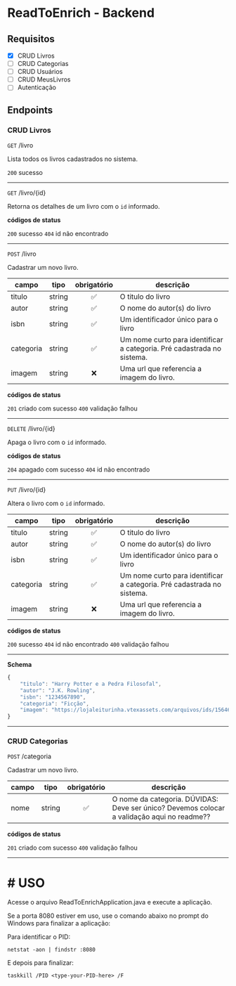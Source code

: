 # ReadToEnrich - Backend

## Requisitos

- [X] CRUD Livros
- [ ] CRUD Categorias
- [ ] CRUD Usuários
- [ ] CRUD MeusLivros
- [ ] Autenticação

## Endpoints

### CRUD Livros

`GET` /livro

Lista todos os livros cadastrados no sistema.

`200` sucesso

---

`GET` /livro/{id}

Retorna os detalhes de um livro com o `id` informado.

**códigos de status**

`200` sucesso
`404` id não encontrado

---

`POST` /livro

Cadastrar um novo livro.

| campo | tipo | obrigatório | descrição
|-------|------|:-------------:|-----------
|titulo|string|✅|O titulo do livro
|autor|string|✅|O nome do autor(s) do livro
|isbn|string|✅|Um identificador único para o livro
|categoria|string|✅|Um nome curto para identificar a categoria. Pré cadastrada no sistema.
|imagem|string|❌|Uma url que referencia a imagem do livro.

**códigos de status**

`201` criado com sucesso
`400` validação falhou

---

`DELETE` /livro/{id} 

Apaga o livro com o `id` informado.

**códigos de status**

`204` apagado com sucesso
`404` id não encontrado

---

`PUT` /livro/{id} 

Altera o livro com o `id` informado.

| campo | tipo | obrigatório | descrição
|-------|------|:-------------:|-----------
|titulo|string|✅|O titulo do livro
|autor|string|✅|O nome do autor(s) do livro
|isbn|string|✅|Um identificador único para o livro
|categoria|string|✅|Um nome curto para identificar a categoria. Pré cadastrada no sistema.
|imagem|string|❌|Uma url que referencia a imagem do livro.

**códigos de status**

`200` sucesso
`404` id não encontrado
`400` validação falhou

---

**Schema**

```js
{
    "titulo": "Harry Potter e a Pedra Filosofal",
    "autor": "J.K. Rowling",
    "isbn": "1234567890",
    "categoria": "Ficção",
    "imagem": "https://lojaleiturinha.vtexassets.com/arquivos/ids/156464-800-800?v=638337749713470000&width=800&height=800&aspect=true"
}

```

----

### CRUD Categorias

`POST` /categoria

Cadastrar um novo livro.

| campo | tipo | obrigatório | descrição
|-------|------|:-------------:|-----------
|nome|string|✅|O nome da categoria. DÚVIDAS: Deve ser único? Devemos colocar a validação aqui no readme??

**códigos de status**

`201` criado com sucesso
`400` validação falhou

---

# # **USO**

Acesse o arquivo ReadToEnrichApplication.java e execute a aplicação.

Se a porta 8080 estiver em uso, use o comando abaixo no prompt do Windows para finalizar a aplicação:

Para identificar o PID:

```shell
netstat -aon | findstr :8080
```

E depois para finalizar:

```shell    
taskkill /PID <type-your-PID-here> /F
```